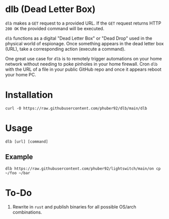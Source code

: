 # dlb (Dead Letter Box)

`dlb` makes a `GET` request to a provided URL. If the `GET` request returns HTTP `200 OK` the provided command will be executed.

`dlb` functions as a digital "Dead Letter Box" or "Dead Drop" used in the physical world of espionage. Once something appears in the dead letter box (URL), take a corresponding action (execute a command).

One great use case for `dlb` is to remotely trigger automations on your home network without needing to poke pinholes in your home firewall. Cron `dlb` with the URL of a file in your public GitHub repo and once it appears reboot your home PC.

# Installation

```
curl -O https://raw.githubusercontent.com/phuber92/dlb/main/dlb
```

# Usage

```
dlb [url] [command]
```

## Example

```
dlb https://raw.githubusercontent.com/phuber92/lightswitch/main/on cp ~/foo ~/bar
```

# To-Do

1. Rewrite in `rust` and publish binaries for all possible OS/arch combinations.
